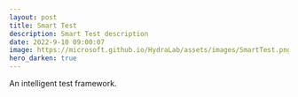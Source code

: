 ```yaml
---
layout: post
title: Smart Test
description: Smart Test description
date: 2022-9-10 09:00:07
image: https://microsoft.github.io/HydraLab/assets/images/SmartTest.png
hero_darken: true
---
```


An intelligent test framework.
